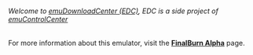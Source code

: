 ###### Welcome to [emuDownloadCenter (EDC)](https://github.com/PhoenixInteractiveNL/emuDownloadCenter/wiki/), EDC is a side project of [emuControlCenter](https://github.com/PhoenixInteractiveNL/emuControlCenter/wiki/)

For more information about this emulator, visit the [**FinalBurn Alpha**](https://github.com/PhoenixInteractiveNL/emuDownloadCenter/wiki/Emulator-fbalpha#menu) page.
